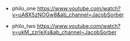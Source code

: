 * philo_one
https://www.youtube.com/watch?v=uA8X5zNOGw8&ab_channel=JacobSorber

* philo_two
https://www.youtube.com/watch?v=ukM_zzrIeXs&ab_channel=JacobSorber
